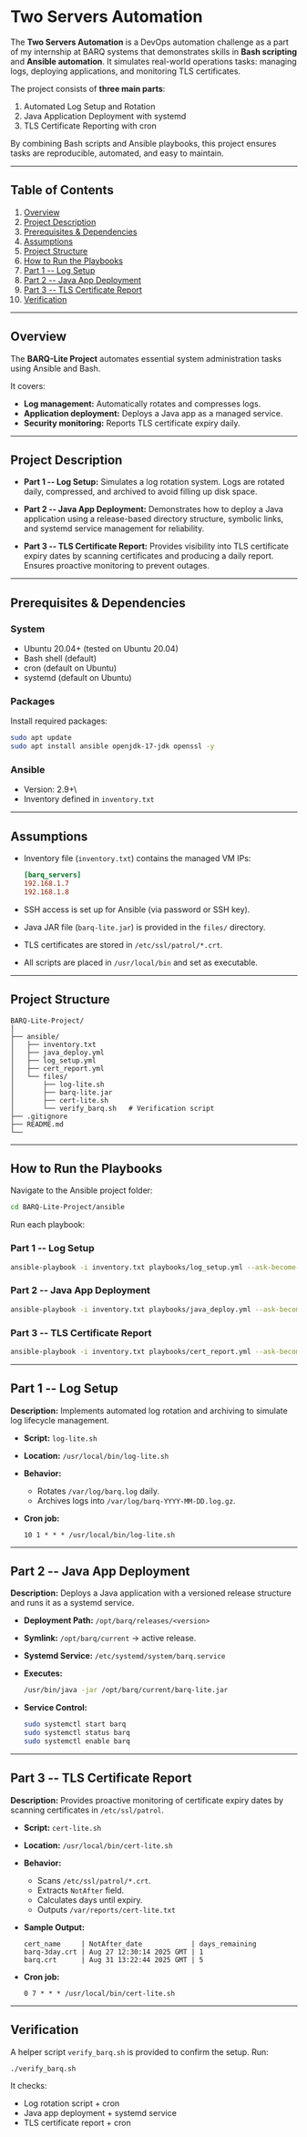 # Two Servers Automation

The **Two Servers Automation** is a DevOps automation challenge as a part 
of my internship at BARQ systems that demonstrates skills in 
**Bash scripting** and **Ansible automation**.
It simulates real-world operations tasks: managing logs, deploying
applications, and monitoring TLS certificates.

The project consists of **three main parts**:
1. Automated Log Setup and Rotation
2. Java Application Deployment with systemd
3. TLS Certificate Reporting with cron

By combining Bash scripts and Ansible playbooks, this project ensures
tasks are reproducible, automated, and easy to maintain.

------------------------------------------------------------------------

##  Table of Contents

1.  [Overview](#overview)
2.  [Project Description](#project-description)
3.  [Prerequisites & Dependencies](#prerequisites--dependencies)
4.  [Assumptions](#assumptions)
5.  [Project Structure](#project-structure)
6.  [How to Run the Playbooks](#how-to-run-the-playbooks)
7.  [Part 1 -- Log Setup](#part-1--log-setup)
8.  [Part 2 -- Java App Deployment](#part-2--java-app-deployment)
9.  [Part 3 -- TLS Certificate Report](#part-3--tls-certificate-report)
10. [Verification](#verification)

------------------------------------------------------------------------

##  Overview

The **BARQ-Lite Project** automates essential system administration
tasks using Ansible and Bash.

It covers:
- **Log management:** Automatically rotates and compresses logs.
- **Application deployment:** Deploys a Java app as a managed service.
- **Security monitoring:** Reports TLS certificate expiry daily.

------------------------------------------------------------------------

##  Project Description

-   **Part 1 -- Log Setup:**
    Simulates a log rotation system. Logs are rotated daily, compressed,
    and archived to avoid filling up disk space.

-   **Part 2 -- Java App Deployment:**
    Demonstrates how to deploy a Java application using a release-based
    directory structure, symbolic links, and systemd service management
    for reliability.

-   **Part 3 -- TLS Certificate Report:**
    Provides visibility into TLS certificate expiry dates by scanning
    certificates and producing a daily report. Ensures proactive
    monitoring to prevent outages.

------------------------------------------------------------------------

##  Prerequisites & Dependencies

### System

-   Ubuntu 20.04+ (tested on Ubuntu 20.04)
-   Bash shell (default)
-   cron (default on Ubuntu)
-   systemd (default on Ubuntu)

### Packages

Install required packages:

``` bash
sudo apt update
sudo apt install ansible openjdk-17-jdk openssl -y
```

### Ansible

-   Version: 2.9+\
-   Inventory defined in `inventory.txt`

------------------------------------------------------------------------

##  Assumptions

-   Inventory file (`inventory.txt`) contains the managed VM IPs:

    ``` ini
    [barq_servers]
    192.168.1.7
    192.168.1.8
    ```

-   SSH access is set up for Ansible (via password or SSH key).

-   Java JAR file (`barq-lite.jar`) is provided in the `files/`
    directory.

-   TLS certificates are stored in `/etc/ssl/patrol/*.crt`.

-   All scripts are placed in `/usr/local/bin` and set as executable.

------------------------------------------------------------------------

##  Project Structure

    BARQ-Lite-Project/
    │
    ├── ansible/
    │   ├── inventory.txt
    │   ├── java_deploy.yml
    │   ├── log_setup.yml
    │   ├── cert_report.yml
    │   └── files/
    │       ├── log-lite.sh
    │       ├── barq-lite.jar
    │       ├── cert-lite.sh
    │       └── verify_barq.sh   # Verification script
    ├── .gitignore
    ├── README.md
    └── 

------------------------------------------------------------------------

##  How to Run the Playbooks

Navigate to the Ansible project folder:

``` bash
cd BARQ-Lite-Project/ansible
```

Run each playbook:

### Part 1 -- Log Setup

``` bash
ansible-playbook -i inventory.txt playbooks/log_setup.yml --ask-become-pass
```

### Part 2 -- Java App Deployment

``` bash
ansible-playbook -i inventory.txt playbooks/java_deploy.yml --ask-become-pass
```

### Part 3 -- TLS Certificate Report

``` bash
ansible-playbook -i inventory.txt playbooks/cert_report.yml --ask-become-pass
```

------------------------------------------------------------------------

##  Part 1 -- Log Setup

**Description:**
Implements automated log rotation and archiving to simulate log
lifecycle management.

-   **Script:** `log-lite.sh`

-   **Location:** `/usr/local/bin/log-lite.sh`

-   **Behavior:**

    -   Rotates `/var/log/barq.log` daily.
    -   Archives logs into `/var/log/barq-YYYY-MM-DD.log.gz`.

-   **Cron job:**

        10 1 * * * /usr/local/bin/log-lite.sh

------------------------------------------------------------------------

##  Part 2 -- Java App Deployment

**Description:**
Deploys a Java application with a versioned release structure and runs
it as a systemd service.

-   **Deployment Path:** `/opt/barq/releases/<version>`

-   **Symlink:** `/opt/barq/current` → active release.

-   **Systemd Service:** `/etc/systemd/system/barq.service`

-   **Executes:**

    ``` bash
    /usr/bin/java -jar /opt/barq/current/barq-lite.jar
    ```

-   **Service Control:**

    ``` bash
    sudo systemctl start barq
    sudo systemctl status barq
    sudo systemctl enable barq
    ```

------------------------------------------------------------------------

##  Part 3 -- TLS Certificate Report

**Description:**
Provides proactive monitoring of certificate expiry dates by scanning
certificates in `/etc/ssl/patrol`.

-   **Script:** `cert-lite.sh`

-   **Location:** `/usr/local/bin/cert-lite.sh`

-   **Behavior:**

    -   Scans `/etc/ssl/patrol/*.crt`.
    -   Extracts `NotAfter` field.
    -   Calculates days until expiry.
    -   Outputs `/var/reports/cert-lite.txt`

-   **Sample Output:**

        cert_name     | NotAfter_date            | days_remaining
        barq-3day.crt | Aug 27 12:30:14 2025 GMT | 1
        barq.crt      | Aug 31 13:22:44 2025 GMT | 5

-   **Cron job:**

        0 7 * * * /usr/local/bin/cert-lite.sh

------------------------------------------------------------------------

##  Verification

A helper script `verify_barq.sh` is provided to confirm the setup. Run:

``` bash
./verify_barq.sh
```

It checks: 
- Log rotation script + cron
- Java app deployment + systemd service
- TLS certificate report + cron
